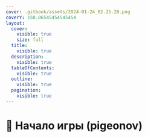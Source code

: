 ```yaml
---
cover: .gitbook/assets/2024-01-24_02.25.20.png
coverY: 150.06545454545454
layout:
  cover:
    visible: true
    size: full
  title:
    visible: true
  description:
    visible: true
  tableOfContents:
    visible: true
  outline:
    visible: true
  pagination:
    visible: true
---
```


# 👋 Начало игры (pigeonov)

